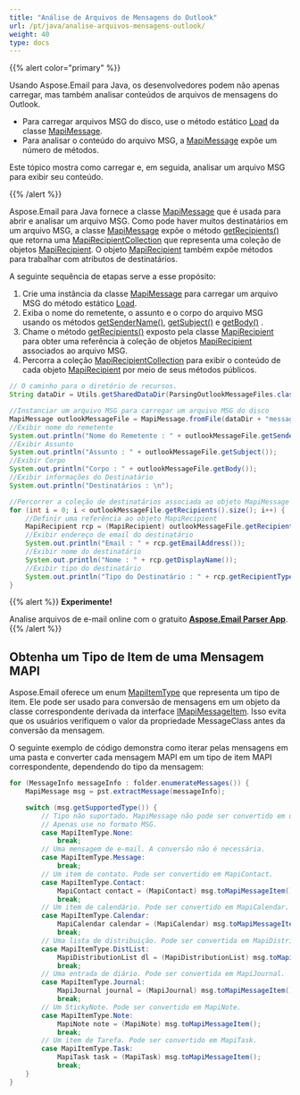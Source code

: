 ```yaml
---
title: "Análise de Arquivos de Mensagens do Outlook"
url: /pt/java/analise-arquivos-mensagens-outlook/
weight: 40
type: docs
---
```


{{% alert color="primary" %}} 

Usando Aspose.Email para Java, os desenvolvedores podem não apenas carregar, mas também analisar conteúdos de arquivos de mensagens do Outlook.

- Para carregar arquivos MSG do disco, use o método estático [Load](https://reference.aspose.com/email/java/com.aspose.email/mapimessage/#load-java.lang.String-) da classe [MapiMessage](https://reference.aspose.com/email/java/com.aspose.email/mapimessage/).
- Para analisar o conteúdo do arquivo MSG, a [MapiMessage](https://reference.aspose.com/email/java/com.aspose.email/mapimessage/) expõe um número de métodos.

Este tópico mostra como carregar e, em seguida, analisar um arquivo MSG para exibir seu conteúdo.

{{% /alert %}} 

Aspose.Email para Java fornece a classe [MapiMessage](https://reference.aspose.com/email/java/com.aspose.email/mapimessage/) que é usada para abrir e analisar um arquivo MSG. Como pode haver muitos destinatários em um arquivo MSG, a classe [MapiMessage](https://reference.aspose.com/email/java/com.aspose.email/mapimessage/) expõe o método [getRecipients()](https://reference.aspose.com/email/java/com.aspose.email/mapimessage/#getRecipients--) que retorna uma [MapiRecipientCollection](https://reference.aspose.com/email/java/com.aspose.email/mapirecipientcollection/) que representa uma coleção de objetos [MapiRecipient](https://reference.aspose.com/email/java/com.aspose.email/mapirecipient/). O objeto [MapiRecipient](https://reference.aspose.com/email/java/com.aspose.email/mapirecipient/) também expõe métodos para trabalhar com atributos de destinatários.

A seguinte sequência de etapas serve a esse propósito:

1. Crie uma instância da classe [MapiMessage](https://reference.aspose.com/email/java/com.aspose.email/mapimessage/) para carregar um arquivo MSG do método estático [Load](https://reference.aspose.com/email/java/com.aspose.email/mapimessage/#load-java.lang.String-).
2. Exiba o nome do remetente, o assunto e o corpo do arquivo MSG usando os métodos [getSenderName()](https://reference.aspose.com/email/java/com.aspose.email/mapimessage/#getSenderName--), [getSubject()](https://reference.aspose.com/email/java/com.aspose.email/mapimessage/#getSubject--) e [getBody()](https://reference.aspose.com/email/java/com.aspose.email/mapimessage/#getBody--) .
3. Chame o método [getRecipients()](https://reference.aspose.com/email/java/com.aspose.email/mapimessage/#getRecipients--) exposto pela classe [MapiRecipient](https://reference.aspose.com/email/java/com.aspose.email/mapirecipient/) para obter uma referência à coleção de objetos [MapiRecipient](https://reference.aspose.com/email/java/com.aspose.email/mapirecipient/) associados ao arquivo MSG.
4. Percorra a coleção [MapiRecipientCollection](https://reference.aspose.com/email/java/com.aspose.email/mapirecipientcollection/) para exibir o conteúdo de cada objeto [MapiRecipient](https://reference.aspose.com/email/java/com.aspose.email/mapirecipient/) por meio de seus métodos públicos.

```java
// O caminho para o diretório de recursos.
String dataDir = Utils.getSharedDataDir(ParsingOutlookMessageFiles.class) + "outlook/";

//Instanciar um arquivo MSG para carregar um arquivo MSG do disco
MapiMessage outlookMessageFile = MapiMessage.fromFile(dataDir + "message.msg");
//Exibir nome do remetente
System.out.println("Nome do Remetente : " + outlookMessageFile.getSenderName());
//Exibir Assunto
System.out.println("Assunto : " + outlookMessageFile.getSubject());
//Exibir Corpo
System.out.println("Corpo : " + outlookMessageFile.getBody());
//Exibir informações do Destinatário
System.out.println("Destinatários : \n");

//Percorrer a coleção de destinatários associada ao objeto MapiMessage
for (int i = 0; i < outlookMessageFile.getRecipients().size(); i++) {
	//Definir uma referência ao objeto MapiRecipient
	MapiRecipient rcp = (MapiRecipient) outlookMessageFile.getRecipients().get_Item(i);
	//Exibir endereço de email do destinatário
	System.out.println("Email : " + rcp.getEmailAddress());
	//Exibir nome do destinatário
	System.out.println("Nome : " + rcp.getDisplayName());
	//Exibir tipo do destinatário
	System.out.println("Tipo do Destinatário : " + rcp.getRecipientType());
}
```

{{% alert %}}
**Experimente!**

Analise arquivos de e-mail online com o gratuito [**Aspose.Email Parser App**](https://products.aspose.app/email/pt/parser).
{{% /alert %}}

## **Obtenha um Tipo de Item de uma Mensagem MAPI**

Aspose.Email oferece um enum [MapiItemType](https://reference.aspose.com/email/java/com.aspose.email/mapiitemtype/) que representa um tipo de item. Ele pode ser usado para conversão de mensagens em um objeto da classe correspondente derivada da interface [IMapiMessageItem](https://reference.aspose.com/email/java/com.aspose.email/imapimessageitem). Isso evita que os usuários verifiquem o valor da propriedade MessageClass antes da conversão da mensagem.

O seguinte exemplo de código demonstra como iterar pelas mensagens em uma pasta e converter cada mensagem MAPI em um tipo de item MAPI correspondente, dependendo do tipo da mensagem:

```java
for (MessageInfo messageInfo : folder.enumerateMessages()) {
    MapiMessage msg = pst.extractMessage(messageInfo);

    switch (msg.getSupportedType()) {
        // Tipo não suportado. MapiMessage não pode ser convertido em um tipo de item apropriado.
        // Apenas use no formato MSG.
        case MapiItemType.None:
            break;
        // Uma mensagem de e-mail. A conversão não é necessária.
        case MapiItemType.Message:
            break;
        // Um item de contato. Pode ser convertido em MapiContact.
        case MapiItemType.Contact:
            MapiContact contact = (MapiContact) msg.toMapiMessageItem();
            break;
        // Um item de calendário. Pode ser convertido em MapiCalendar.
        case MapiItemType.Calendar:
            MapiCalendar calendar = (MapiCalendar) msg.toMapiMessageItem();
            break;
        // Uma lista de distribuição. Pode ser convertida em MapiDistributionList.
        case MapiItemType.DistList:
            MapiDistributionList dl = (MapiDistributionList) msg.toMapiMessageItem();
            break;
        // Uma entrada de diário. Pode ser convertida em MapiJournal.
        case MapiItemType.Journal:
            MapiJournal journal = (MapiJournal) msg.toMapiMessageItem();
            break;
        // Um StickyNote. Pode ser convertido em MapiNote.
        case MapiItemType.Note:
            MapiNote note = (MapiNote) msg.toMapiMessageItem();
            break;
        // Um item de Tarefa. Pode ser convertido em MapiTask.
        case MapiItemType.Task:
            MapiTask task = (MapiTask) msg.toMapiMessageItem();
            break;
    }
}
```